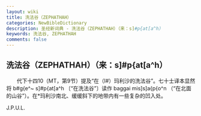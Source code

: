```yaml
---
layout: wiki
title: 洗法谷（ZEPHATHAH）
categories: NewBibleDictionary
description: 圣经新词典 - 洗法谷（ZEPHATHAH）（来：s]#p{at[a^h）
keywords: 洗法谷, ZEPHATHAH
comments: false
---
```


## 洗法谷（ZEPHATHAH）（来：s]#p{at[a^h）

　　代下十四10（MT，第9节）提及“在（l#）玛利沙的洗法谷”。七十士译本显然将 b#g{e^~ s]#p{at[a^h 〔“在洗法谷”〕读作 baggai mis]s]a{p{o^n （“在北面的山谷”）。在*玛利沙南北、缓缓斜下的地带内有一些复杂的凹入处。

J.P.U.L.








